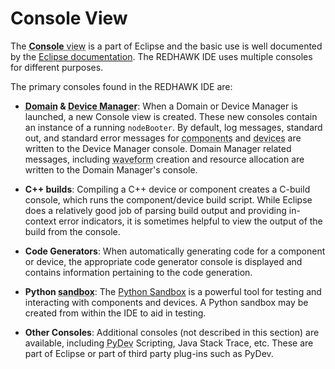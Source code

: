 # Console View

The <abbr title="See Glossary.">**Console** view</abbr> is a part of Eclipse and the basic use is well documented by the [Eclipse documentation](https://help.eclipse.org/mars/index.jsp?topic=%2Forg.eclipse.jdt.doc.user%2Freference%2Fviews%2Fconsole%2Fref-console_view.htm). The REDHAWK IDE uses multiple consoles for different purposes.

The primary consoles found in the REDHAWK IDE are:

  - **<abbr title="See Glossary.">Domain</abbr> & <abbr title="See Glossary.">Device Manager</abbr>**: When a Domain or Device Manager is launched, a new Console view is created. These new consoles contain an instance of a running `nodeBooter`. By default, log messages, standard out, and standard error messages for <abbr title="See Glossary.">components</abbr> and <abbr title="See Glossary.">devices</abbr> are written to the Device Manager console. Domain Manager related messages, including <abbr title="See Glossary.">waveform</abbr> creation and resource allocation are written to the Domain Manager's console.

  - **C++ builds**: Compiling a C++ device or component creates a C-build console, which runs the component/device build script. While Eclipse does a relatively good job of parsing build output and providing in-context error indicators, it is sometimes helpful to view the output of the build from the console.

  - **Code Generators**: When automatically generating code for a component or device, the appropriate code generator console is displayed and contains information pertaining to the code generation.

  - **Python <abbr title="See Glossary.">sandbox</abbr>**: The [Python Sandbox](../../Sandbox/Python/_index.html) is a powerful tool for testing and interacting with components and devices. A Python sandbox may be created from within the IDE to aid in testing.

  - **Other Consoles**: Additional consoles (not described in this section) are available, including <abbr title="See Glossary.">PyDev</abbr> Scripting, Java Stack Trace, etc. These are part of Eclipse or part of third party plug-ins such as PyDev.
